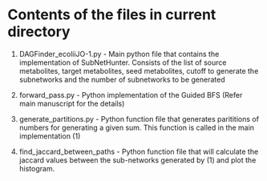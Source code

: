 # Contents of the files in current directory

1. DAGFinder_ecoliiJO-1.py - Main python file that contains the implementation of SubNetHunter. Consists of the list of source metabolites, target metabolites, seed metabolites, cutoff to generate the subnetworks and the number of subnetworks to be generated

2. forward_pass.py - Python implementation of the Guided BFS (Refer main manuscript for the details)

3. generate_partitions.py - Python function file that generates parititions of numbers for generating a given sum. This function is called in the main implementation (1)

4. find_jaccard_between_paths - Python function file that will calculate the jaccard values between the sub-networks generated by (1) and plot the histogram.
